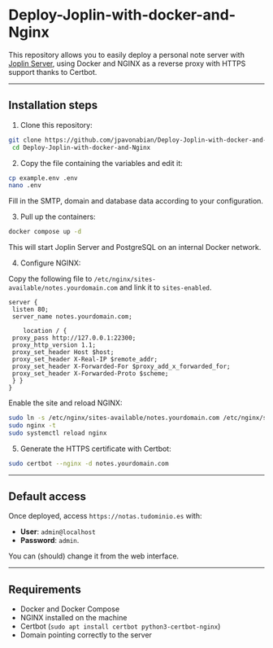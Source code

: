 # Deploy-Joplin-with-docker-and-Nginx
This repository allows you to easily deploy a personal note server with [Joplin Server](https://joplinapp.org/help/apps/server/), using Docker and NGINX as a reverse proxy with HTTPS support thanks to Certbot.

---

## Installation steps

1. Clone this repository:

```bash
git clone https://github.com/jpavonabian/Deploy-Joplin-with-docker-and-Nginx
 cd Deploy-Joplin-with-docker-and-Nginx
````

2. Copy the file containing the variables and edit it:

````bash
cp example.env .env
nano .env
````

Fill in the SMTP, domain and database data according to your configuration.

3. Pull up the containers:

````bash
docker compose up -d
````

This will start Joplin Server and PostgreSQL on an internal Docker network.

4. Configure NGINX:

Copy the following file to `/etc/nginx/sites-available/notes.yourdomain.com` and link it to `sites-enabled`.

````nginx
server {
 listen 80;
 server_name notes.yourdomain.com;

    location / {
 proxy_pass http://127.0.0.1:22300;
 proxy_http_version 1.1;
 proxy_set_header Host $host;
 proxy_set_header X-Real-IP $remote_addr;
 proxy_set_header X-Forwarded-For $proxy_add_x_forwarded_for;
 proxy_set_header X-Forwarded-Proto $scheme;
 } }
}
`````

Enable the site and reload NGINX:

````bash
sudo ln -s /etc/nginx/sites-available/notes.yourdomain.com /etc/nginx/sites-enabled/
sudo nginx -t
sudo systemctl reload nginx
````

5. Generate the HTTPS certificate with Certbot:

````bash
sudo certbot --nginx -d notes.yourdomain.com
````

---

## Default access

Once deployed, access `https://notas.tudominio.es` with:

* **User**: `admin@localhost`
* **Password**: `admin`.

You can (should) change it from the web interface.

---

## Requirements

* Docker and Docker Compose
* NGINX installed on the machine
* Certbot (`sudo apt install certbot python3-certbot-nginx`)
* Domain pointing correctly to the server